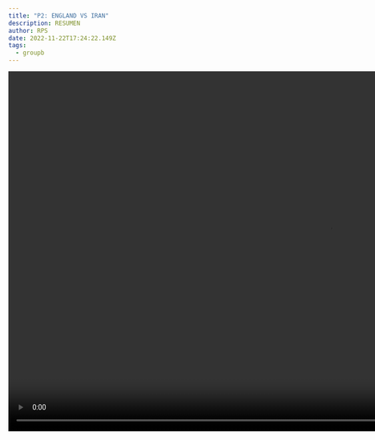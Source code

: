 ```yaml
---
title: "P2: ENGLAND VS IRAN"
description: RESUMEN
author: RPS
date: 2022-11-22T17:24:22.149Z
tags:
  - groupb
---
```

<video id="vid1" class="video-js" controls autoplay preload="auto" height="720" width="1280">
  <source src="https://www.dropbox.com/s/4drsuaw716ey8wm/20221121_gap2_engvsira_eng.mp4?raw=1">
</video>